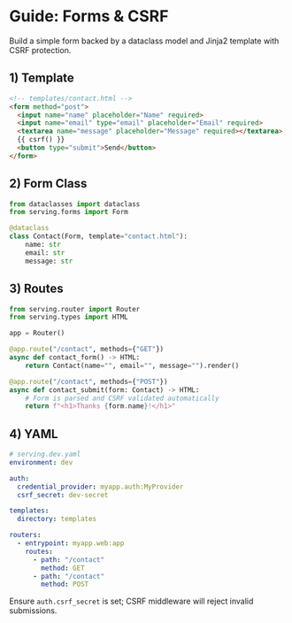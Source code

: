 # Guide: Forms & CSRF

Build a simple form backed by a dataclass model and Jinja2 template with CSRF protection.

## 1) Template

```html
<!-- templates/contact.html -->
<form method="post">
  <input name="name" placeholder="Name" required>
  <input name="email" type="email" placeholder="Email" required>
  <textarea name="message" placeholder="Message" required></textarea>
  {{ csrf() }}
  <button type="submit">Send</button>
</form>
```

## 2) Form Class

```python
from dataclasses import dataclass
from serving.forms import Form

@dataclass
class Contact(Form, template="contact.html"):
    name: str
    email: str
    message: str
```

## 3) Routes

```python
from serving.router import Router
from serving.types import HTML

app = Router()

@app.route("/contact", methods={"GET"})
async def contact_form() -> HTML:
    return Contact(name="", email="", message="").render()

@app.route("/contact", methods={"POST"})
async def contact_submit(form: Contact) -> HTML:
    # Form is parsed and CSRF validated automatically
    return f"<h1>Thanks {form.name}!</h1>"
```

## 4) YAML

```yaml
# serving.dev.yaml
environment: dev

auth:
  credential_provider: myapp.auth:MyProvider
  csrf_secret: dev-secret

templates:
  directory: templates

routers:
  - entrypoint: myapp.web:app
    routes:
      - path: "/contact"
        method: GET
      - path: "/contact"
        method: POST
```

Ensure `auth.csrf_secret` is set; CSRF middleware will reject invalid submissions.
